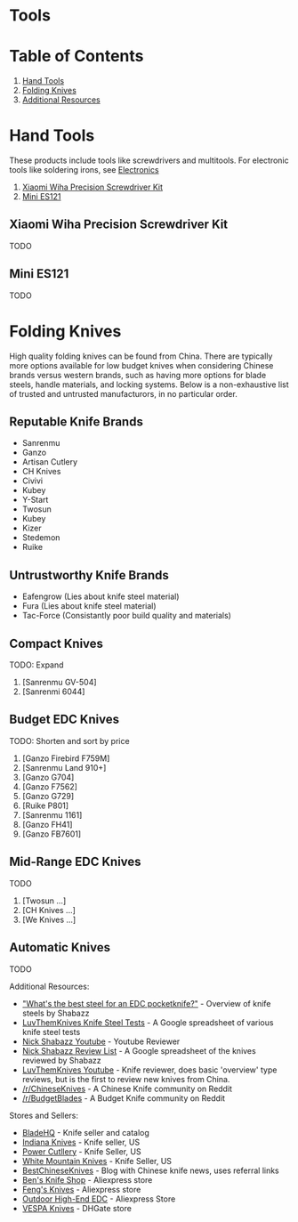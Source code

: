 # Tools

# Table of Contents
1. [Hand Tools](#hand-tools)
2. [Folding Knives](#folding-knives)
3. [Additional Resources](#additional-resources)

# Hand Tools

These products include tools like screwdrivers and multitools. For electronic tools like soldering irons, see [Electronics](https://g-csg.github.io/electronics.html)

1. [Xiaomi Wiha Precision Screwdriver Kit](#xiaomi-wiha-precision-screwdriver-kit)
2. [Mini ES121](#mini-es121)

## Xiaomi Wiha Precision Screwdriver Kit
TODO

## Mini ES121
TODO 

# Folding Knives

High quality folding knives can be found from China. There are typically more options available for low budget knives when considering Chinese brands versus western brands, such as having more options for blade steels, handle materials, and locking systems. Below is a non-exhaustive list of trusted and untrusted manufacturors, in no particular order.

## Reputable Knife Brands
- Sanrenmu
- Ganzo
- Artisan Cutlery
- CH Knives
- Civivi
- Kubey
- Y-Start
- Twosun
- Kubey
- Kizer
- Stedemon
- Ruike

## Untrustworthy Knife Brands
- Eafengrow (Lies about knife steel material)
- Fura (Lies about knife steel material)
- Tac-Force (Consistantly poor build quality and materials)


## Compact Knives
TODO: Expand
1. [Sanrenmu GV-504]
2. [Sanrenmi 6044]

## Budget EDC Knives
TODO: Shorten and sort by price
1. [Ganzo Firebird F759M]
2. [Sanrenmu Land 910+]
3. [Ganzo G704]
4. [Ganzo F7562]
5. [Ganzo G729]
6. [Ruike P801]
7. [Sanrenmu 1161]
8. [Ganzo FH41]
9. [Ganzo FB7601]

## Mid-Range EDC Knives
TODO
1. [Twosun ...]
2. [CH Knives ...]
3. [We Knives ...]


## Automatic Knives
TODO

Additional Resources:
 - ["What's the best steel for an EDC pocketknife?"](https://www.youtube.com/watch?v=o_scXk2JAZc) - Overview of knife steels by Shabazz
 - [LuvThemKnives Knife Steel Tests](https://docs.google.com/spreadsheets/d/1OepNr_D4lqbdTFqdqWl1rmAd4bOzPzJe6J0iEWrdJGU/edit#gid=0) - A Google spreadsheet of various knife steel tests
 - [Nick Shabazz Youtube](https://www.youtube.com/channel/UCM_f7DAr6zzIHHYggsq8CrA) - Youtube Reviewer
 - [Nick Shabazz Review List](https://docs.google.com/spreadsheets/d/1Sf9eb6wL0Dm-X58m7dc0vOOw1jc632DI1t9G-GbWJOk/edit#gid=0) - A Google spreadsheet of the knives reviewed by Shabazz
 - [LuvThemKnives Youtube](https://www.youtube.com/channel/UC091qIRbrDgeTFKCXw-6vrQ/videos) - Knife reviewer, does basic 'overview' type reviews, but is the first to review new knives from China.
 - [/r/ChineseKnives](https://www.reddit.com/r/ChineseKnives) - A Chinese Knife community on Reddit
 - [/r/BudgetBlades](https://www.reddit.com/r/BudgetBlades) - A Budget Knife community on Reddit
    
Stores and Sellers:
 - [BladeHQ](https://www.bladehq.com/) - Knife seller and catalog
 - [Indiana Knives](https://indianaknives.com/) - Knife seller, US
 - [Power Cutllery](https://www.powercutlery.com) - Knife Seller, US
 - [White Mountain Knives](https://whitemountainknives.com) - Knife Seller, US
 - [BestChineseKnives](http://www.bestchineseknives.com/) - Blog with Chinese knife news, uses referral links
 - [Ben's Knife Shop](https://www.aliexpress.com/store/2132035) - Aliexpress store
 - [Feng's Knives](https://www.aliexpress.com/store/737989?) - Aliexpress store
 - [Outdoor High-End EDC](https://www.aliexpress.com/store/3623094) - Aliexpress Store
 - [VESPA Knives](https://www.dhgate.com/store/products/20078986.html) - DHGate store
    
